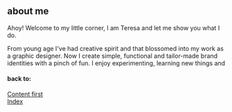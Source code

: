## about me

Ahoy! Welcome to my little corner, I am Teresa and let me show you what I do.

From young age I've had creative spirit and that blossomed into my work as a graphic designer. Now I create simple, functional and tailor-made brand identities with a pinch of fun. I enjoy experimenting, learning new things and 

#### back to:
[Content first](/content-first/03-content-first.md)\
[Index](/English-for-Designer/index.md)

